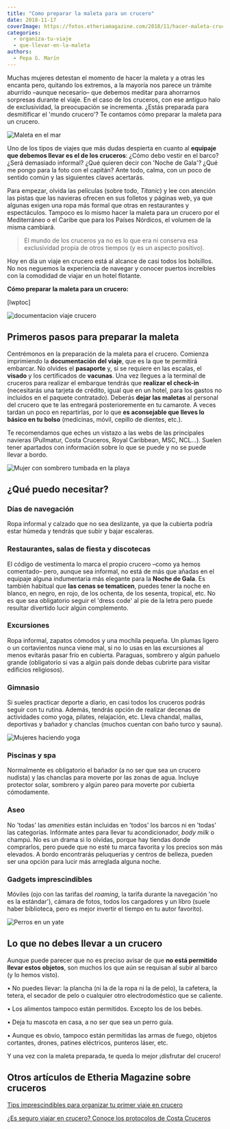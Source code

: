 ```yaml
---
title: "Como preparar la maleta para un crucero"
date: 2018-11-17
coverImage: https://fotos.etheriamagazine.com/2018/11/hacer-maleta-crucero.jpg
categories: 
  - organiza-tu-viaje
  - que-llevar-en-la-maleta
authors: 
  - Pepa G. Marín
---
```


Muchas mujeres detestan el momento de hacer la maleta y a otras les encanta pero, 
quitando los extremos, a la mayoría nos parece un trámite aburrido –aunque necesario– 
que debemos meditar para ahorrarnos sorpresas durante el viaje. En el caso de los 
cruceros, con ese antiguo halo de exclusividad, la preocupación se incrementa. ¿Estás 
preparada para desmitificar el 'mundo crucero'? Te contamos cómo preparar la maleta para 
un crucero. 

![Maleta en el mar](https://fotos.etheriamagazine.com/2018/11/hacer-maleta-crucero.jpg "Piensa bien cómo hacer la maleta para un crucero para no cargar de más.")

Uno de los tipos de viajes que más dudas despierta en cuanto al **equipaje que debemos 
llevar es el de los cruceros**: ¿Cómo debo vestir en el barco? ¿Será demasiado informal? 
¿Qué quieren decir con 'Noche de Gala'? ¿Qué me pongo para la foto con el capitán? Ante 
todo, calma, con un poco de sentido común y las siguientes claves acertarás. 

Para empezar, olvida las películas (sobre todo, _Titanic_) y lee con atención las pistas 
que las navieras ofrecen en sus folletos y páginas web, ya que algunas exigen una ropa 
más formal que otras en restaurantes y espectáculos. Tampoco es lo mismo hacer la maleta 
para un crucero por el Mediterráneo o el Caribe que para los Países Nórdicos, el volumen 
de la misma cambiará. 

> El mundo de los cruceros ya no es lo que era ni conserva esa exclusividad propia de 
> otros tiempos (y es un aspecto positivo). 

Hoy en día un viaje en crucero está al alcance de casi todos los bolsillos. No nos 
neguemos la experiencia de navegar y conocer puertos increíbles con la comodidad de 
viajar en un hotel flotante. 

**Cómo preparar la maleta para un crucero:** 

\[lwptoc\]

![documentacion viaje crucero](https://fotos.etheriamagazine.com/2018/11/passport-2642172_1280.jpg "Nunca olvides el pasaporte.")

## Primeros pasos para preparar la maleta

Centrémonos en la preparación de la maleta para el crucero. Comienza imprimiendo la 
**documentación del viaje**, que es la que te permitirá embarcar. No olvides el 
**pasaporte** y, si se requiere en las escalas, el **visado** y los certificados de 
**vacunas**. Una vez llegues a la terminal de cruceros para realizar el embarque tendrás 
que **realizar el check-in** (necesitarás una tarjeta de crédito, igual que en un hotel, 
para los gastos no incluidos en el paquete contratado). Deberás **dejar las maletas** al 
personal del crucero que te las entregará posterioremente en tu camarote. A veces tardan 
un poco en repartirlas, por lo que **es aconsejable que lleves lo básico en tu bolso** 
(medicinas, móvil, cepillo de dientes, etc.). 

Te recomendamos que eches un vistazo a las webs de las principales navieras (Pullmatur, 
Costa Cruceros, Royal Caribbean, MSC, NCL…). Suelen tener apartados con información 
sobre lo que se puede y no se puede llevar a bordo. 

![Mujer con sombrero tumbada en la playa](https://fotos.etheriamagazine.com/2018/11/maletas-viajes-cruceros.jpg "No dejes pasar la oportunidad de lucir sombrero (cuanto más grande mejor) cuando viajes a destinos cálidos.")

## ¿Qué puedo necesitar?

### Días de navegación

Ropa informal y calzado que no sea deslizante, ya que la cubierta podría estar húmeda y 
tendrás que subir y bajar escaleras. 

### Restaurantes, salas de fiesta y discotecas

El código de vestimenta lo marca el propio crucero –como ya hemos comentado– pero, 
aunque sea informal, no está de más que añadas en el equipaje alguna indumentaria más 
elegante para la **Noche de Gala**. Es también habitual que **las cenas se tematicen**, 
puedes tener la noche en blanco, en negro, en rojo, de los ochenta, de los sesenta, 
tropical, etc. No es que sea obligatorio seguir el 'dress code' al pie de la letra pero 
puede resultar divertido lucir algún complemento. 

### Excursiones

Ropa informal, zapatos cómodos y una mochila pequeña. Un plumas ligero o un cortavientos 
nunca viene mal, si no lo usas en las excursiones al menos evitarás pasar frío en 
cubierta. Paraguas, sombrero y algún pañuelo grande (obligatorio si vas a algún país 
donde debas cubrirte para visitar edificios religiosos). 

### Gimnasio

Si sueles practicar deporte a diario, en casi todos los cruceros podrás seguir con tu 
rutina. Además, tendrás opción de realizar decenas de actividades como yoga, pilates, 
relajación, etc. Lleva chandal, mallas, deportivas y bañador y chanclas (muchos cuentan 
con baño turco y sauna). 

![Mujeres haciendo yoga](https://fotos.etheriamagazine.com/2018/11/mujeres-crucero-yoga.jpg "Aprovecha para practicar yoga en cubierta, dedícate un poco de tiempo a ti misma.")

### Piscinas y spa

Normalmente es obligatorio el bañador (a no ser que sea un crucero nudista) y las 
chanclas para moverte por las zonas de agua. Incluye protector solar, sombrero y algún 
pareo para moverte por cubierta cómodamente. 

### Aseo

No 'todas' las _amenities_ están incluidas en 'todos' los barcos ni en 'todas' las 
categorías. Infórmate antes para llevar tu acondicionador, _body milk_ o champú. No es 
un drama si lo olvidas, porque hay tiendas donde comprarlos, pero puede que no esté tu 
marca favorita y los precios son más elevados. A bordo encontrarás peluquerías y centros 
de belleza, pueden ser una opción para lucir más arreglada alguna noche. 

### Gadgets imprescindibles

Móviles (ojo con las tarifas del _roaming_, la tarifa durante la navegación 'no es la 
estándar'), cámara de fotos, todos los cargadores y un libro (suele haber biblioteca, 
pero es mejor invertir el tiempo en tu autor favorito). 

![Perros en un yate](https://fotos.etheriamagazine.com/2018/11/perros-viaje-cruceros.jpg "En los cruceros no se suelen permitir las mascotas.")

## Lo que no debes llevar a un crucero

Aunque puede parecer que no es preciso avisar de que **no está permitido llevar estos 
objetos**, son muchos los que aún se requisan al subir al barco (y lo hemos visto). 

• No puedes llevar: la plancha (ni la de la ropa ni la de pelo), la cafetera, la tetera, 
el secador de pelo o cualquier otro electrodoméstico que se caliente. 

• Los alimentos tampoco están permitidos. Excepto los de los bebés. 

• Deja tu mascota en casa, a no ser que sea un perro guía. 

• Aunque es obvio, tampoco están permitidas las armas de fuego, objetos cortantes, 
drones, patines eléctricos, punteros láser, etc. 

Y una vez con la maleta preparada, te queda lo mejor ¡disfrutar del crucero! 

## Otros artículos de Etheria Magazine sobre cruceros

[Tips imprescindibles para organizar tu primer viaje en 
crucero](https://etheriamagazine.com/2021/02/25/como-organizar-viaje-en-crucero-puertos-excursiones/) 

[¿Es seguro viajar en crucero? Conoce los protocolos de Costa 
Cruceros](https://etheriamagazine.com/2021/05/28/protocolos-covid-seguridad-en-costa-cruceros/)
